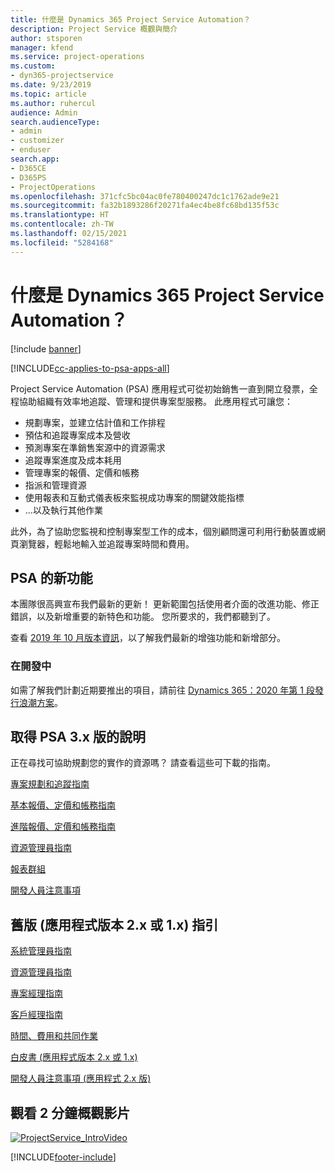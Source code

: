 ```yaml
---
title: 什麼是 Dynamics 365 Project Service Automation？
description: Project Service 概觀與簡介
author: stsporen
manager: kfend
ms.service: project-operations
ms.custom:
- dyn365-projectservice
ms.date: 9/23/2019
ms.topic: article
ms.author: ruhercul
audience: Admin
search.audienceType:
- admin
- customizer
- enduser
search.app:
- D365CE
- D365PS
- ProjectOperations
ms.openlocfilehash: 371cfc5bc04ac0fe780400247dc1c1762ade9e21
ms.sourcegitcommit: fa32b1893286f20271fa4ec4be8fc68bd135f53c
ms.translationtype: HT
ms.contentlocale: zh-TW
ms.lasthandoff: 02/15/2021
ms.locfileid: "5284168"
---
```

# <a name="what-is-dynamics-365-project-service-automation"></a>什麼是 Dynamics 365 Project Service Automation？

[!include [banner](../includes/psa-now-project-operations.md)]

[!INCLUDE[cc-applies-to-psa-apps-all](../includes/cc-applies-to-psa-apps-all.md)]

Project Service Automation (PSA) 應用程式可從初始銷售一直到開立發票，全程協助組織有效率地追蹤、管理和提供專案型服務。 此應用程式可讓您：

- 規劃專案，並建立估計值和工作排程
- 預估和追蹤專案成本及營收
- 預測專案在準銷售案源中的資源需求
- 追蹤專案進度及成本耗用
- 管理專案的報價、定價和帳務
- 指派和管理資源
- 使用報表和互動式儀表板來監視成功專案的關鍵效能指標
- ...以及執行其他作業

此外，為了協助您監視和控制專案型工作的成本，個別顧問還可利用行動裝置或網頁瀏覽器，輕鬆地輸入並追蹤專案時間和費用。

## <a name="whats-new-in-psa"></a>PSA 的新功能
本團隊很高興宣布我們最新的更新！ 更新範圍包括使用者介面的改進功能、修正錯誤，以及新增重要的新特色和功能。 您所要求的，我們都聽到了。

查看 [2019 年 10 月版本資訊](https://docs.microsoft.com/dynamics365-release-plan/2019wave2/index)，以了解我們最新的增強功能和新增部分。

### <a name="in-development"></a>在開發中
如需了解我們計劃近期要推出的項目，請前往 [Dynamics 365：2020 年第 1 段發行浪潮方案](https://docs.microsoft.com/dynamics365-release-plan/2020wave1/index)。

## <a name="get-help-with-psa-version-3x"></a>取得 PSA 3.x 版的說明
正在尋找可協助規劃您的實作的資源嗎？ 請查看這些可下載的指南。

 [專案規劃和追蹤指南](../psa/implementation-guides/project-planning-tracking.md)

 [基本報價、定價和帳務指南](../psa/implementation-guides/begin-quoting-pricing-billing.md)

 [進階報價、定價和帳務指南](../psa/implementation-guides/adv-quoting-pricing-billing.md)

 [資源管理員指南](../psa/implementation-guides/resource-management-guide.md)

 [報表群組](../psa/implementation-guides/reporting-guide.md)

 [開發人員注意事項](../psa/developer-guides/overview-dev-notes-v3.x.md)

## <a name="guidance-for-earlier-versions-app-version-2x-or-1x"></a>舊版 (應用程式版本 2.x 或 1.x) 指引
 [系統管理員指南](../psa/admin-guide.md)

 [資源管理員指南](../psa/resource-manager-guide.md)

 [專案經理指南](../psa/project-manager-guide.md)

 [客戶經理指南](../psa/account-manager-guide.md)

 [時間、費用和共同作業](../psa/time-expense-collaboration-guide.md)

 [白皮書 (應用程式版本 2.x 或 1.x)](../psa/white-papers.md)

 [開發人員注意事項 (應用程式 2.x 版)](../psa/developer-guides/add-custom-qoi-forms-v2.x.md)

 ## <a name="watch-a-2-minute-overview-video"></a>觀看 2 分鐘概觀影片
 <a name="heroArea"></a> [![ProjectService_IntroVideo](../psa/media/project-service-intro-video.png "ProjectService_IntroVideo")](https://go.microsoft.com/fwlink/p/?LinkId=799457)




[!INCLUDE[footer-include](../includes/footer-banner.md)]